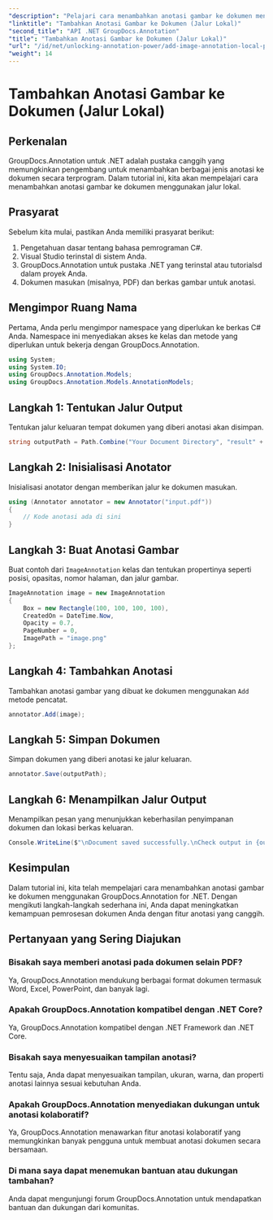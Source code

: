 ```yaml
---
"description": "Pelajari cara menambahkan anotasi gambar ke dokumen menggunakan GroupDocs.Annotation for .NET. Tingkatkan kemampuan pemrosesan dokumen dengan mudah."
"linktitle": "Tambahkan Anotasi Gambar ke Dokumen (Jalur Lokal)"
"second_title": "API .NET GroupDocs.Annotation"
"title": "Tambahkan Anotasi Gambar ke Dokumen (Jalur Lokal)"
"url": "/id/net/unlocking-annotation-power/add-image-annotation-local-path/"
"weight": 14
---
```


# Tambahkan Anotasi Gambar ke Dokumen (Jalur Lokal)

## Perkenalan
GroupDocs.Annotation untuk .NET adalah pustaka canggih yang memungkinkan pengembang untuk menambahkan berbagai jenis anotasi ke dokumen secara terprogram. Dalam tutorial ini, kita akan mempelajari cara menambahkan anotasi gambar ke dokumen menggunakan jalur lokal.
## Prasyarat
Sebelum kita mulai, pastikan Anda memiliki prasyarat berikut:
1. Pengetahuan dasar tentang bahasa pemrograman C#.
2. Visual Studio terinstal di sistem Anda.
3. GroupDocs.Annotation untuk pustaka .NET yang terinstal atau tutorialsd dalam proyek Anda.
4. Dokumen masukan (misalnya, PDF) dan berkas gambar untuk anotasi.
## Mengimpor Ruang Nama
Pertama, Anda perlu mengimpor namespace yang diperlukan ke berkas C# Anda. Namespace ini menyediakan akses ke kelas dan metode yang diperlukan untuk bekerja dengan GroupDocs.Annotation.
```csharp
using System;
using System.IO;
using GroupDocs.Annotation.Models;
using GroupDocs.Annotation.Models.AnnotationModels;
```

## Langkah 1: Tentukan Jalur Output
Tentukan jalur keluaran tempat dokumen yang diberi anotasi akan disimpan.
```csharp
string outputPath = Path.Combine("Your Document Directory", "result" + Path.GetExtension("input.pdf"));
```
## Langkah 2: Inisialisasi Anotator
Inisialisasi anotator dengan memberikan jalur ke dokumen masukan.
```csharp
using (Annotator annotator = new Annotator("input.pdf"))
{
    // Kode anotasi ada di sini
}
```
## Langkah 3: Buat Anotasi Gambar
Buat contoh dari `ImageAnnotation` kelas dan tentukan propertinya seperti posisi, opasitas, nomor halaman, dan jalur gambar.
```csharp
ImageAnnotation image = new ImageAnnotation
{
    Box = new Rectangle(100, 100, 100, 100),
    CreatedOn = DateTime.Now,
    Opacity = 0.7,
    PageNumber = 0,
    ImagePath = "image.png"
};
```
## Langkah 4: Tambahkan Anotasi
Tambahkan anotasi gambar yang dibuat ke dokumen menggunakan `Add` metode pencatat.
```csharp
annotator.Add(image);
```
## Langkah 5: Simpan Dokumen
Simpan dokumen yang diberi anotasi ke jalur keluaran.
```csharp
annotator.Save(outputPath);
```
## Langkah 6: Menampilkan Jalur Output
Menampilkan pesan yang menunjukkan keberhasilan penyimpanan dokumen dan lokasi berkas keluaran.
```csharp
Console.WriteLine($"\nDocument saved successfully.\nCheck output in {outputPath}.");
```

## Kesimpulan
Dalam tutorial ini, kita telah mempelajari cara menambahkan anotasi gambar ke dokumen menggunakan GroupDocs.Annotation for .NET. Dengan mengikuti langkah-langkah sederhana ini, Anda dapat meningkatkan kemampuan pemrosesan dokumen Anda dengan fitur anotasi yang canggih.
## Pertanyaan yang Sering Diajukan
### Bisakah saya memberi anotasi pada dokumen selain PDF?
Ya, GroupDocs.Annotation mendukung berbagai format dokumen termasuk Word, Excel, PowerPoint, dan banyak lagi.
### Apakah GroupDocs.Annotation kompatibel dengan .NET Core?
Ya, GroupDocs.Annotation kompatibel dengan .NET Framework dan .NET Core.
### Bisakah saya menyesuaikan tampilan anotasi?
Tentu saja, Anda dapat menyesuaikan tampilan, ukuran, warna, dan properti anotasi lainnya sesuai kebutuhan Anda.
### Apakah GroupDocs.Annotation menyediakan dukungan untuk anotasi kolaboratif?
Ya, GroupDocs.Annotation menawarkan fitur anotasi kolaboratif yang memungkinkan banyak pengguna untuk membuat anotasi dokumen secara bersamaan.
### Di mana saya dapat menemukan bantuan atau dukungan tambahan?
Anda dapat mengunjungi forum GroupDocs.Annotation untuk mendapatkan bantuan dan dukungan dari komunitas.